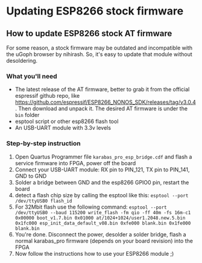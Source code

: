# Updating ESP8266 stock firmware

## How to update ESP8266 stock AT firmware

For some reason, a stock firmware may be outdated and incompatible with the uGoph browser by nihirash.
So, it's easy to update that module without desoldering.

### What you'll need

- The latest release of the AT firmware, better to grab it from the official espressif github repo, like https://github.com/espressif/ESP8266_NONOS_SDK/releases/tag/v3.0.4. Then download and unpack it. The desired AT firmware is under the `bin` folder
- esptool script or other esp8266 flash tool
- An USB-UART module with 3.3v levels

### Step-by-step instruction

1) Open Quartus Programmer file `karabas_pro_esp_bridge.cdf` and flash a service firmware into FPGA, power off the board
2) Connect your USB-UART module: RX pin to PIN_121, TX pin to PIN_141, GND to GND
3) Solder a bridge between GND and the esp8266 GPIO0 pin, restart the board
4) detect a flash chip size by calling the esptool like this: `esptool --port /dev/ttyUSB0 flash_id`
5) For 32Mbit flash use the following command: `esptool --port /dev/ttyUSB0 --baud 115200 write_flash -fm qio -ff 40m -fs 16m-c1 0x00000 boot_v1.7.bin 0x01000 at/1024+1024/user1.2048.new.5.bin 0x1fc000 esp_init_data_default_v08.bin 0xfe000 blank.bin 0x1fe000 blank.bin`
6) You're done. Disconnect the power, desolder a solder bridge, flash a normal karabas_pro firmware (depends on your board revision) into the FPGA
7) Now follow the instructions how to use your ESP8266 module ;)

